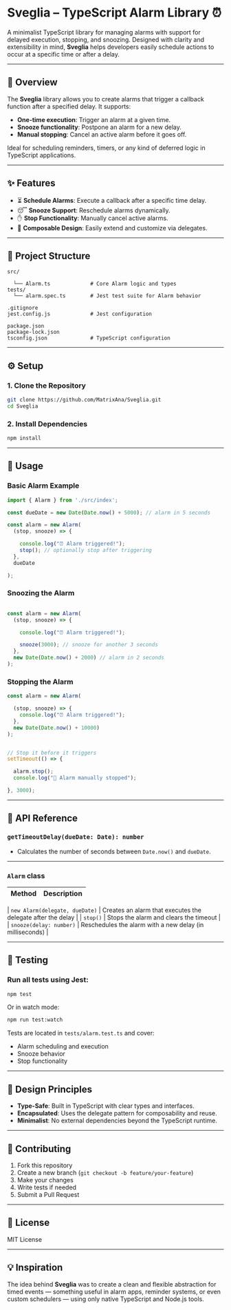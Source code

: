 # Sveglia – TypeScript Alarm Library ⏰

A minimalist TypeScript library for managing alarms with support for delayed execution, stopping, and snoozing. Designed with clarity and extensibility in mind, **Sveglia** helps developers easily schedule actions to occur at a specific time or after a delay.

---

## 🧠 Overview

The **Sveglia** library allows you to create alarms that trigger a callback function after a specified delay. It supports:

* **One-time execution**: Trigger an alarm at a given time.
* **Snooze functionality**: Postpone an alarm for a new delay.
* **Manual stopping**: Cancel an active alarm before it goes off.

Ideal for scheduling reminders, timers, or any kind of deferred logic in TypeScript applications.

---

## ✨ Features

* ⏳ **Schedule Alarms**: Execute a callback after a specific time delay.
* 😴 **Snooze Support**: Reschedule alarms dynamically.
* ✋ **Stop Functionality**: Manually cancel active alarms.
* 🧩 **Composable Design**: Easily extend and customize via delegates.


---


## 📁 Project Structure

```
src/

  └── Alarm.ts             # Core Alarm logic and types
tests/
  └── alarm.spec.ts        # Jest test suite for Alarm behavior

.gitignore
jest.config.js             # Jest configuration

package.json
package-lock.json
tsconfig.json              # TypeScript configuration
```

---

## ⚙️ Setup


### 1. Clone the Repository

```bash
git clone https://github.com/MatrixAna/Sveglia.git
cd Sveglia
```


### 2. Install Dependencies


```bash
npm install

```

---


## 🚀 Usage

### Basic Alarm Example

```ts
import { Alarm } from './src/index';

const dueDate = new Date(Date.now() + 5000); // alarm in 5 seconds

const alarm = new Alarm(
  (stop, snooze) => {

    console.log("⏰ Alarm triggered!");
    stop(); // optionally stop after triggering
  },
  dueDate

);
```

### Snoozing the Alarm


```ts

const alarm = new Alarm(
  (stop, snooze) => {

    console.log("⏰ Alarm triggered!");

    snooze(3000); // snooze for another 3 seconds
  },
  new Date(Date.now() + 2000) // alarm in 2 seconds
);

```

### Stopping the Alarm


```ts
const alarm = new Alarm(

  (stop, snooze) => {
    console.log("⏰ Alarm triggered!");
  },
  new Date(Date.now() + 10000)
);


// Stop it before it triggers
setTimeout(() => {

  alarm.stop();
  console.log("🛑 Alarm manually stopped");

}, 3000);
```

---


## 📘 API Reference


### `getTimeoutDelay(dueDate: Date): number`

* Calculates the number of seconds between `Date.now()` and `dueDate`.

---


### `Alarm` class


| Method                         | Description                                                 |
| ------------------------------ | ----------------------------------------------------------- |

| `new Alarm(delegate, dueDate)` | Creates an alarm that executes the delegate after the delay |
| `stop()`                       | Stops the alarm and clears the timeout                      |
| `snooze(delay: number)`        | Reschedules the alarm with a new delay (in milliseconds)    |


---

## 🧪 Testing


### Run all tests using Jest:


```bash
npm test

```

Or in watch mode:


```bash
npm run test:watch
```


Tests are located in `tests/alarm.test.ts` and cover:


* Alarm scheduling and execution
* Snooze behavior
* Stop functionality


---


## 🧱 Design Principles

* **Type-Safe**: Built in TypeScript with clear types and interfaces.
* **Encapsulated**: Uses the delegate pattern for composability and reuse.
* **Minimalist**: No external dependencies beyond the TypeScript runtime.


---


## 🤝 Contributing

1. Fork this repository
2. Create a new branch (`git checkout -b feature/your-feature`)
3. Make your changes
4. Write tests if needed
5. Submit a Pull Request


---

## 📄 License


MIT License


---


## 💡 Inspiration


The idea behind **Sveglia** was to create a clean and flexible abstraction for timed events — something useful in alarm apps, reminder systems, or even custom schedulers — using only native TypeScript and Node.js tools.


